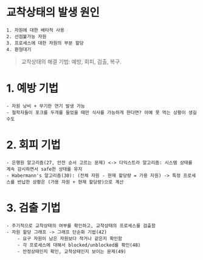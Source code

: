 # 교착상태의 발생 원인

    1. 자원에 대한 배타적 사용
    2. 선점불가능 자원
    3. 프로세스에 대한 자원의 부분 할당
    4. 환형대기

> 교착상태의 해결 기법: 예방, 회피, 검출, 복구.

# 1. 예방 기법

    - 자원 낭비 + 무기한 연기 발생 가능
    - 철학자들이 포크를 두개를 들었을 때만 식사를 가능하게 한다면? 아예 못 먹는 상황이 생길수도

# 2. 회피 기법

    - 은행원 알고리즘(27, 안전 순서 고르는 문제) <-> 다익스트라 알고리즘: 시스템 상태를 계속 감시하면서 safe한 상태를 유지
    - Habermann's 알고리즘(30): (전체 자원 - 현재 할당량 = 가용 자원) -> 특정 프로세스를 반납한 상황은 (가용 자원 + 현재 할당량)으로 계산

# 3. 검출 기법

    - 주기적으로 교착상태의 여부를 확인하고, 교착상태의 프로세스를 검출함
    - 자원 할당 그래프 -> 그래프 단순화 기법(42)
        - 요구 자원이 남은 자원보다 작거나 같은지 확인함
        - 각 프로세스에 대해서 blocked/unblocked를 확인(48)
        - 안정상태인지 확인, 교착상태인지 보이는 문제(49)

